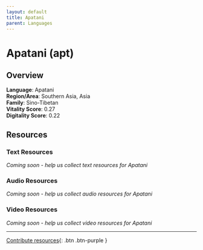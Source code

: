 ```yaml
---
layout: default
title: Apatani
parent: Languages
---
```


# Apatani (apt)

## Overview

**Language**: Apatani  
**Region/Area**: Southern Asia, Asia  
**Family**: Sino-Tibetan  
**Vitality Score**: 0.27  
**Digitality Score**: 0.22  

## Resources

### Text Resources
*Coming soon - help us collect text resources for Apatani*

### Audio Resources
*Coming soon - help us collect audio resources for Apatani*

### Video Resources
*Coming soon - help us collect video resources for Apatani*

---

[Contribute resources](https://fairtrain.github.io/){: .btn .btn-purple }
